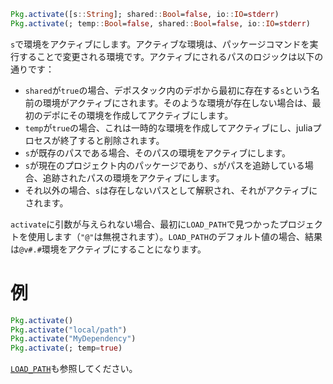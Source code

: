 ```julia
Pkg.activate([s::String]; shared::Bool=false, io::IO=stderr)
Pkg.activate(; temp::Bool=false, shared::Bool=false, io::IO=stderr)
```

`s`で環境をアクティブにします。アクティブな環境は、パッケージコマンドを実行することで変更される環境です。アクティブにされるパスのロジックは以下の通りです：

  * `shared`が`true`の場合、デポスタック内のデポから最初に存在する`s`という名前の環境がアクティブにされます。そのような環境が存在しない場合は、最初のデポにその環境を作成してアクティブにします。
  * `temp`が`true`の場合、これは一時的な環境を作成してアクティブにし、juliaプロセスが終了すると削除されます。
  * `s`が既存のパスである場合、そのパスの環境をアクティブにします。
  * `s`が現在のプロジェクト内のパッケージであり、`s`がパスを追跡している場合、追跡されたパスの環境をアクティブにします。
  * それ以外の場合、`s`は存在しないパスとして解釈され、それがアクティブにされます。

`activate`に引数が与えられない場合、最初に`LOAD_PATH`で見つかったプロジェクトを使用します（`"@"`は無視されます）。`LOAD_PATH`のデフォルト値の場合、結果は`@v#.#`環境をアクティブにすることになります。

# 例

```julia
Pkg.activate()
Pkg.activate("local/path")
Pkg.activate("MyDependency")
Pkg.activate(; temp=true)
```

[`LOAD_PATH`](https://docs.julialang.org/en/v1/base/constants/#Base.LOAD_PATH)も参照してください。
